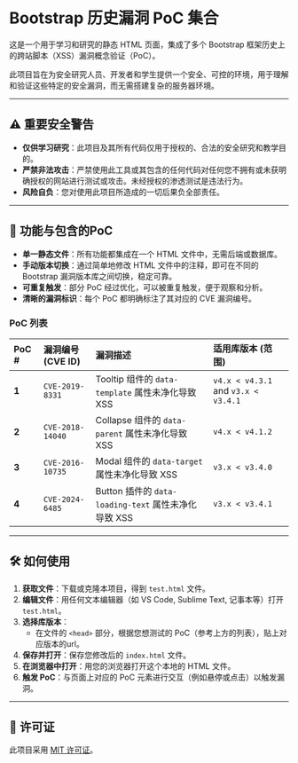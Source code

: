 # Bootstrap 历史漏洞 PoC 集合

这是一个用于学习和研究的静态 HTML 页面，集成了多个 Bootstrap 框架历史上的跨站脚本（XSS）漏洞概念验证（PoC）。

此项目旨在为安全研究人员、开发者和学生提供一个安全、可控的环境，用于理解和验证这些特定的安全漏洞，而无需搭建复杂的服务器环境。

---

## ⚠️ 重要安全警告

* **仅供学习研究**：此项目及其所有代码仅用于授权的、合法的安全研究和教学目的。
* **严禁非法攻击**：严禁使用此工具或其包含的任何代码对任何您不拥有或未获明确授权的网站进行测试或攻击。未经授权的渗透测试是违法行为。
* **风险自负**：您对使用此项目所造成的一切后果负全部责任。

---

## 🚀 功能与包含的PoC

* **单一静态文件**：所有功能都集成在一个 HTML 文件中，无需后端或数据库。
* **手动版本切换**：通过简单地修改 HTML 文件中的注释，即可在不同的 Bootstrap 漏洞版本库之间切换，稳定可靠。
* **可重复触发**：部分 PoC 经过优化，可以被重复触发，便于观察和分析。
* **清晰的漏洞标识**：每个 PoC 都明确标注了其对应的 CVE 漏洞编号。

### PoC 列表

| PoC # | 漏洞编号 (CVE ID) | 漏洞描述 | 适用库版本 (范围) |
| :--- | :--- | :--- |:--- |
| **1** | `CVE-2019-8331` | Tooltip 组件的 `data-template` 属性未净化导致 XSS | `v4.x < v4.3.1` and `v3.x < v3.4.1` |
| **2** | `CVE-2018-14040` | Collapse 组件的 `data-parent` 属性未净化导致 XSS | `v4.x < v4.1.2` |
| **3** | `CVE-2016-10735` | Modal 组件的 `data-target` 属性未净化导致 XSS | `v3.x < v3.4.0` |
| **4** | `CVE-2024-6485` | Button 插件的 `data-loading-text` 属性未净化导致 XSS | `v3.x < v3.4.1` |

---

## 🛠️ 如何使用

1.  **获取文件**：下载或克隆本项目，得到 `test.html` 文件。
2.  **编辑文件**：用任何文本编辑器（如 VS Code, Sublime Text, 记事本等）打开 `test.html`。
3.  **选择库版本**：
    * 在文件的 `<head>` 部分，根据您想测试的 PoC（参考上方的列表），贴上对应版本的url。
4.  **保存并打开**：保存您修改后的 `index.html` 文件。
5.  **在浏览器中打开**：用您的浏览器打开这个本地的 HTML 文件。
6.  **触发 PoC**：与页面上对应的 PoC 元素进行交互（例如悬停或点击）以触发漏洞。

---

## 📜 许可证

此项目采用 [MIT 许可证](https://opensource.org/licenses/MIT)。
